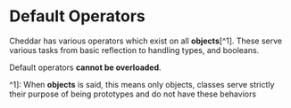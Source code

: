 # Default Operators

Cheddar has various operators which exist on all **objects**[^1]. These serve various tasks from basic reflection to handling types, and booleans.

Default operators **cannot be overloaded**.

^1]: When **objects** is said, this means only objects, classes serve strictly their purpose of being prototypes and do not have these behaviors
